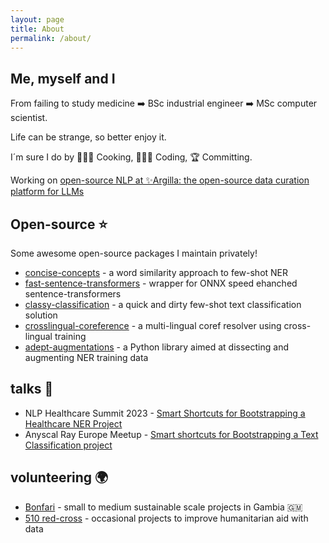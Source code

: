 ```yaml
---
layout: page
title: About
permalink: /about/
---
```


## Me, myself and I

From failing to study medicine ➡️ BSc industrial engineer ➡️ MSc computer scientist.

Life can be strange, so better enjoy it.

I´m sure I do by 👨🏽‍🍳 Cooking, 👨🏽‍💻 Coding, 🏆 Committing.

Working on [open-source NLP at ✨Argilla: the open-source data curation platform for LLMs](https://github.com/argilla-io/argilla/)

## Open-source ⭐️

Some awesome open-source packages I maintain privately!

- [concise-concepts](https://github.com/Pandora-Intelligence/concise-concepts) - a word similarity approach to few-shot NER
- [fast-sentence-transformers](https://github.com/Pandora-Intelligence/fast-sentence-transformers) - wrapper for ONNX speed ehanched sentence-transformers
- [classy-classification](https://github.com/Pandora-Intelligence/classy-classification) - a quick and dirty few-shot text classification solution
- [crosslingual-coreference](https://github.com/Pandora-Intelligence/crosslingual-coreference) - a multi-lingual coref resolver using cross-lingual training
- [adept-augmentations](https://github.com/argilla-io/adept-augmentations) - a Python library aimed at dissecting and augmenting NER training data


## talks 📖
- NLP Healthcare Summit 2023 - [Smart Shortcuts for Bootstrapping a Healthcare NER Project](https://youtu.be/t68kC5Dk4LA)
- Anyscal Ray Europe Meetup - [Smart shortcuts for Bootstrapping a Text Classification project](https://youtu.be/tdGvtMv8IiE)


## volunteering 🌍
- [Bonfari](https://bonfari.nl/) - small to medium sustainable scale projects in Gambia 🇬🇲
- [510 red-cross](https://www.510.global/) - occasional projects to improve humanitarian aid with data